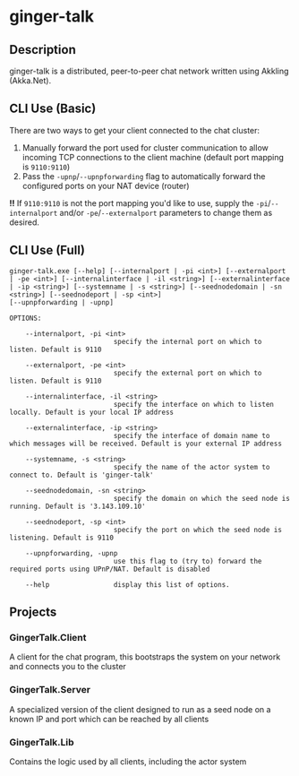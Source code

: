 # ginger-talk

## Description

ginger-talk is a distributed, peer-to-peer chat network written using Akkling (Akka.Net).

## CLI Use (Basic)

There are two ways to get your client connected to the chat cluster:

1. Manually forward the port used for cluster communication to allow incoming TCP connections to the client machine (default port mapping is `9110:9110`)
2. Pass the `-upnp`/`--upnpforwarding` flag to automatically forward the configured ports on your NAT device (router)

**‼️** If `9110:9110` is not the port mapping you'd like to use, supply the `-pi`/`--internalport` and/or `-pe`/`--externalport` parameters to change them as
desired.

## CLI Use (Full)

    ginger-talk.exe [--help] [--internalport | -pi <int>] [--externalport | -pe <int>] [--internalinterface | -il <string>] [--externalinterface | -ip <string>] [--systemname | -s <string>] [--seednodedomain | -sn <string>] [--seednodeport | -sp <int>]
    [--upnpforwarding | -upnp]
    
    OPTIONS:
    
        --internalport, -pi <int>
                              specify the internal port on which to listen. Default is 9110

        --externalport, -pe <int>
                              specify the external port on which to listen. Default is 9110

        --internalinterface, -il <string>
                              specify the interface on which to listen locally. Default is your local IP address

        --externalinterface, -ip <string>
                              specify the interface of domain name to which messages will be received. Default is your external IP address

        --systemname, -s <string>
                              specify the name of the actor system to connect to. Default is 'ginger-talk'

        --seednodedomain, -sn <string>
                              specify the domain on which the seed node is running. Default is '3.143.109.10'

        --seednodeport, -sp <int>
                              specify the port on which the seed node is listening. Default is 9110

        --upnpforwarding, -upnp
                              use this flag to (try to) forward the required ports using UPnP/NAT. Default is disabled

        --help                display this list of options.

## Projects

### GingerTalk.Client

A client for the chat program, this bootstraps the system on your network and connects you to the cluster

### GingerTalk.Server

A specialized version of the client designed to run as a seed node on a known IP and port which can be reached by all clients

### GingerTalk.Lib

Contains the logic used by all clients, including the actor system